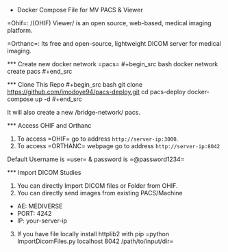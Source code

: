 
* Docker Compose File for MV PACS & Viewer

=Ohif=:  /(OHIF) Viewer/ is an open source, web-based, medical imaging platform.

=Orthanc=: Its free and open-source, lightweight DICOM server for medical imaging.

*** Create new docker network =pacs=
#+begin_src bash
docker network create pacs
#+end_src

*** Clone This Repo
#+begin_src bash
git clone https://github.com/imodoye94/pacs-deploy.git
cd pacs-deploy
docker-compose up -d
#+end_src

It will also create a new /bridge-network/ pacs.

*** Access OHIF and Orthanc

1. To access =OHIF= go to address `http://server-ip:3000`.
2. To access =ORTHANC= webpage go to address `http://server-ip:8042`

Default Username is =user= & password is =@password1234=


*** Import DICOM Studies
1. You can directly Import DICOM files or Folder from OHIF.
2. You can directly send images from existing PACS/Machine
 - AE: MEDIVERSE
 - PORT: 4242
 - IP: your-server-ip
3. If you have file locally install httplib2 with pip =python ImportDicomFiles.py localhost 8042 /path/to/input/dir=
